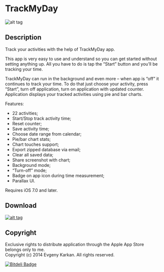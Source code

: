 TrackMyDay
==========
![alt tag](https://raw.github.com/EvgenyKarkan/TrackMyTime/master/TrackMyTime/TrackMyTime/Resources/Images/gitHubIcon.png)

Description
-----------
Track your activities with the help of TrackMyDay app.

This app is very easy to use and understand so you can get started without setting anything up. All you have to do is tap the “Start” button and you’ll be tracking your time.

TrackMyDay can run in the background and even more – when app is “off” it continues to track your time. To do that just choose your activity, press “Start”, turn off application, turn on application with updated counter. Application displays your tracked activities using pie and bar charts.

Features:
- 22 activities;
- Start/Stop track activity time;
- Reset counter;
- Save activity time;
- Choose date range from calendar;
- Pie/bar chart stats;
- Chart touches support;
- Export zipped database via email;
- Clear all saved data;
- Share screenshot with chart;
- Background mode;
- “Turn-off” mode;
- Badge on app icon during time measurement;
- Parallax UI.

Requires iOS 7.0 and later.

Download
--------
[![alt tag](https://raw.github.com/EvgenyKarkan/TrackMyTime/master/TrackMyTime/TrackMyTime/Resources/Images/Download_on_the_App_Store_Badge_US-UK_135x40.png)](https://itunes.apple.com/ua/app/trackmyday/id789386884?mt=8 "TrackMyDay")

Copyright
---------
Exclusive rights to distribute application through the Apple App Store belongs only to me.    
Copyright (c) 2014 Evgeny Karkan. All rights reserved.

[![Bitdeli Badge](https://d2weczhvl823v0.cloudfront.net/EvgenyKarkan/trackmytime/trend.png)](https://bitdeli.com/free "Bitdeli Badge")
